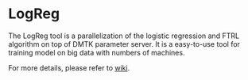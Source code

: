 LogReg
======
The LogReg tool is a parallelization of the logistic regression and FTRL algorithm on top of DMTK parameter server. It is a easy-to-use tool for training model on big data with numbers of machines. 

For more details, please refer to [wiki](https://github.com/Microsoft/LogReg/wiki).